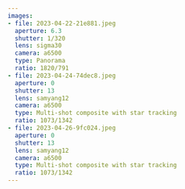 ```yaml
---
images:
- file: 2023-04-22-21e881.jpeg
  aperture: 6.3
  shutter: 1/320
  lens: sigma30
  camera: a6500
  type: Panorama
  ratio: 1820/791
- file: 2023-04-24-74dec8.jpeg
  aperture: 0
  shutter: 13
  lens: samyang12
  camera: a6500
  type: Multi-shot composite with star tracking
  ratio: 1073/1342
- file: 2023-04-26-9fc024.jpeg
  aperture: 0
  shutter: 13
  lens: samyang12
  camera: a6500
  type: Multi-shot composite with star tracking
  ratio: 1073/1342
---
```

